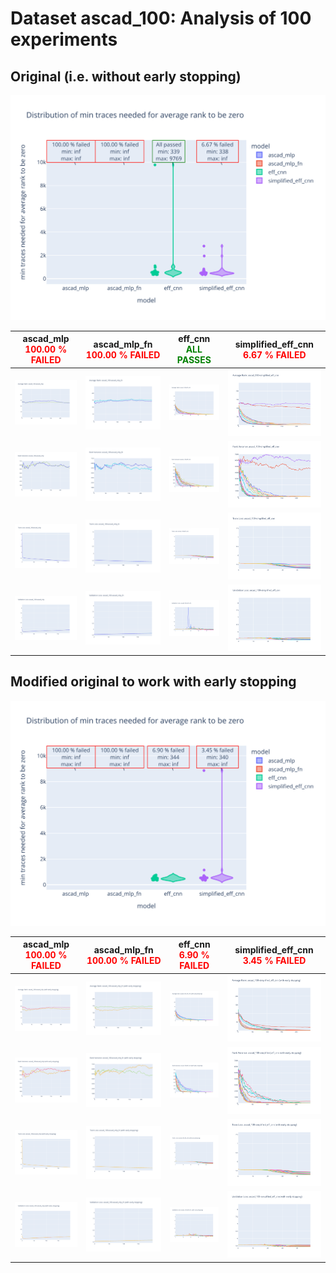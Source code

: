 # Dataset ascad_100: Analysis of 100 experiments

## Original (i.e. without early stopping)

![Distribution of min traces needed for average rank to be zero](../plots/ascad_100/violin_no_es.svg)

|ascad_mlp<br><span style='color:red'> **100.00 % FAILED** </span>|ascad_mlp_fn<br><span style='color:red'> **100.00 % FAILED** </span>|eff_cnn<br><span style='color:green'> **ALL PASSES** </span>|simplified_eff_cnn<br><span style='color:red'> **6.67 % FAILED** </span>|
|---|---|---|---|
|![Average Rank](../plots/ascad_100/ascad_mlp/no_es/average_rank.svg)|![Average Rank](../plots/ascad_100/ascad_mlp_fn/no_es/average_rank.svg)|![Average Rank](../plots/ascad_100/eff_cnn/no_es/average_rank.svg)|![Average Rank](../plots/ascad_100/simplified_eff_cnn/no_es/average_rank.svg)|
|![Rank Variance](../plots/ascad_100/ascad_mlp/no_es/rank_variance.svg)|![Rank Variance](../plots/ascad_100/ascad_mlp_fn/no_es/rank_variance.svg)|![Rank Variance](../plots/ascad_100/eff_cnn/no_es/rank_variance.svg)|![Rank Variance](../plots/ascad_100/simplified_eff_cnn/no_es/rank_variance.svg)|
|![Train Loss](../plots/ascad_100/ascad_mlp/no_es/train_loss.svg)|![Train Loss](../plots/ascad_100/ascad_mlp_fn/no_es/train_loss.svg)|![Train Loss](../plots/ascad_100/eff_cnn/no_es/train_loss.svg)|![Train Loss](../plots/ascad_100/simplified_eff_cnn/no_es/train_loss.svg)|
|![Validation Loss](../plots/ascad_100/ascad_mlp/no_es/val_loss.svg)|![Validation Loss](../plots/ascad_100/ascad_mlp_fn/no_es/val_loss.svg)|![Validation Loss](../plots/ascad_100/eff_cnn/no_es/val_loss.svg)|![Validation Loss](../plots/ascad_100/simplified_eff_cnn/no_es/val_loss.svg)|
## Modified original to work with early stopping

![Distribution of min traces needed for average rank to be zero](../plots/ascad_100/violin_es.svg)

|ascad_mlp<br><span style='color:red'> **100.00 % FAILED** </span>|ascad_mlp_fn<br><span style='color:red'> **100.00 % FAILED** </span>|eff_cnn<br><span style='color:red'> **6.90 % FAILED** </span>|simplified_eff_cnn<br><span style='color:red'> **3.45 % FAILED** </span>|
|---|---|---|---|
|![Average Rank](../plots/ascad_100/ascad_mlp/es/average_rank.svg)|![Average Rank](../plots/ascad_100/ascad_mlp_fn/es/average_rank.svg)|![Average Rank](../plots/ascad_100/eff_cnn/es/average_rank.svg)|![Average Rank](../plots/ascad_100/simplified_eff_cnn/es/average_rank.svg)|
|![Rank Variance](../plots/ascad_100/ascad_mlp/es/rank_variance.svg)|![Rank Variance](../plots/ascad_100/ascad_mlp_fn/es/rank_variance.svg)|![Rank Variance](../plots/ascad_100/eff_cnn/es/rank_variance.svg)|![Rank Variance](../plots/ascad_100/simplified_eff_cnn/es/rank_variance.svg)|
|![Train Loss](../plots/ascad_100/ascad_mlp/es/train_loss.svg)|![Train Loss](../plots/ascad_100/ascad_mlp_fn/es/train_loss.svg)|![Train Loss](../plots/ascad_100/eff_cnn/es/train_loss.svg)|![Train Loss](../plots/ascad_100/simplified_eff_cnn/es/train_loss.svg)|
|![Validation Loss](../plots/ascad_100/ascad_mlp/es/val_loss.svg)|![Validation Loss](../plots/ascad_100/ascad_mlp_fn/es/val_loss.svg)|![Validation Loss](../plots/ascad_100/eff_cnn/es/val_loss.svg)|![Validation Loss](../plots/ascad_100/simplified_eff_cnn/es/val_loss.svg)|